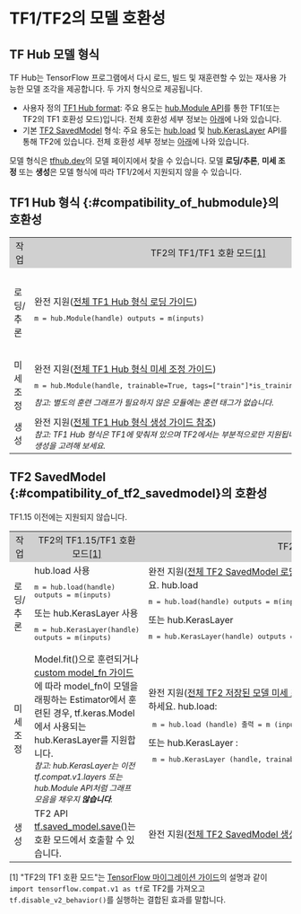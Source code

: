 <!--* freshness: { owner: 'maringeo' reviewed: '2022-04-09' review_interval: '6 months' } *-->

# TF1/TF2의 모델 호환성

## TF Hub 모델 형식

TF Hub는 TensorFlow 프로그램에서 다시 로드, 빌드 및 재훈련할 수 있는 재사용 가능한 모델 조각을 제공합니다. 두 가지 형식으로 제공됩니다.

- 사용자 정의 [TF1 Hub format](https://www.tensorflow.org/hub/tf1_hub_module): 주요 용도는 [hub.Module API](https://www.tensorflow.org/hub/api_docs/python/hub/Module)를 통한 TF1(또는 TF2의 TF1 호환성 모드)입니다. 전체 호환성 세부 정보는 [아래](#compatibility_of_hubmodule)에 나와 있습니다.
- 기본 [TF2 SavedModel](https://www.tensorflow.org/hub/tf2_saved_model) 형식: 주요 용도는 [hub.load](https://www.tensorflow.org/hub/api_docs/python/hub/load) 및 [hub.KerasLayer](https://www.tensorflow.org/hub/api_docs/python/hub/KerasLayer) API를 통해 TF2에 있습니다. 전체 호환성 세부 정보는 [아래](#compatibility_of_tf2_savedmodel)에 나와 있습니다.

모델 형식은 [tfhub.dev](https://tfhub.dev)의 모델 페이지에서 찾을 수 있습니다. 모델 **로딩/추론**, **미세 조정** 또는 **생성**은 모델 형식에 따라 TF1/2에서 지원되지 않을 수 있습니다.

## TF1 Hub 형식 {:#compatibility_of_hubmodule}의 호환성

<table style="width: 100%;">
  <tr style="text-align: center">
    <col style="width: 20%">
    <col style="width: 40%">
    <col style="width: 40%">
    <td style="text-align: center; background-color: #D0D0D0">작업</td>
    <td style="text-align: center; background-color: #D0D0D0">TF2의 TF1/TF1 호환 모드<a href="#compatfootnote">[1]</a> </td>
    <td style="text-align: center; background-color: #D0D0D0">TF2</td>
  </tr>
  <tr>
    <td>로딩/추론</td>
    <td>완전 지원(<a href="https://www.tensorflow.org/hub/tf1_hub_module#using_a_module">전체 TF1 Hub 형식 로딩 가이드</a>)<pre style="font-size: 12px;" lang="python">m = hub.Module(handle) outputs = m(inputs)</pre>
</td>
    <td> hub.load 사용 권장     <pre style="font-size: 12px;" lang="python">m = hub.load(handle)
outputs = m.signatures["sig"](inputs)</pre>       또는 hub.KerasLayer 사용 권장      <pre style="font-size: 12px;" lang="python">m = hub.KerasLayer(handle, signature="sig")
outputs = m(inputs)</pre>
</td>
  </tr>
  <tr>
    <td>미세 조정</td>
    <td>완전 지원(<a href="https://www.tensorflow.org/hub/tf1_hub_module#for_consumers">전체 TF1 Hub 형식 미세 조정 가이드</a>)<pre style="font-size: 12px;" lang="python">m = hub.Module(handle, trainable=True, tags=["train"]*is_training) outputs = m(inputs)</pre> <div style="font-style: italic; font-size: 14px"> 참고: 별도의 훈련 그래프가 필요하지 않은 모듈에는 훈련 태그가 없습니다.</div>
</td>
    <td style="text-align: center">지원되지 않음</td>
  </tr>
  <tr>
    <td>생성</td>
    <td>완전 지원(<a href="https://www.tensorflow.org/hub/tf1_hub_module#general_approach">전체 TF1 Hub 형식 생성 가이드 참조</a>) <br><div style="font-style: italic; font-size: 14px"> 참고: TF1 Hub 형식은 TF1에 맞춰져 있으며 TF2에서는 부분적으로만 지원됩니다. TF2 SavedModel의 생성을 고려해 보세요.</div>
</td>
    <td style="text-align: center">지원되지 않음</td>
  </tr>
</table>

## TF2 SavedModel {:#compatibility_of_tf2_savedmodel}의 호환성

TF1.15 이전에는 지원되지 않습니다.

<table style="width: 100%;">
  <tr style="text-align: center">
    <col style="width: 20%">
    <col style="width: 40%">
    <col style="width: 40%">
    <td style="text-align: center; background-color: #D0D0D0">작업</td>
    <td style="text-align: center; background-color: #D0D0D0">TF2의 TF1.15/TF1 호환 모드<a href="#compatfootnote">[1]</a> </td>
    <td style="text-align: center; background-color: #D0D0D0">TF2</td>
  </tr>
  <tr>
    <td>로딩/추론</td>
    <td>       hub.load 사용     <pre style="font-size: 12px;" lang="python">m = hub.load(handle)
outputs = m(inputs)</pre>       또는 hub.KerasLayer 사용      <pre style="font-size: 12px;" lang="python">m = hub.KerasLayer(handle)
outputs = m(inputs)</pre>
</td>
    <td>완전 지원(<a href="https://www.tensorflow.org/hub/tf2_saved_model#using_savedmodels_from_tf_hub">전체 TF2 SavedModel 로딩 가이드</a>). 다음 중 하나를 사용하세요. hub.load <pre style="font-size: 12px;" lang="python">m = hub.load(handle) outputs = m(inputs)</pre> 또는 hub.KerasLayer <pre style="font-size: 12px;" lang="python">m = hub.KerasLayer(handle) outputs = m(inputs)</pre>
</td>
  </tr>
  <tr>
    <td>미세 조정</td>
    <td>Model.fit()으로 훈련되거나 <a href="https://www.tensorflow.org/guide/migrate#using_a_custom_model_fn">custom model_fn 가이드</a>에 따라 model_fn이 모델을 래핑하는 Estimator에서 훈련된 경우, tf.keras.Model에서 사용되는 hub.KerasLayer를 지원합니다.<br><div style="font-style: italic; font-size: 14px;">참고: hub.KerasLayer는 이전 tf.compat.v1.layers 또는 hub.Module API처럼 그래프 모음을 채우지 <span style="font-weight: bold;">않습니다</span>.</div>
</td>
    <td>완전 지원(<a href="https://www.tensorflow.org/hub/tf2_saved_model#for_savedmodel_consumers">전체 TF2 저장된 모델 미세 조정 가이드</a>). 다음 중 하나를 사용하세요. hub.load: <pre style="font-size: 12px;" lang="python"> m = hub.load (handle) 출력 = m (inputs, training = is_training) </pre> 또는 hub.KerasLayer : <pre style="font-size: 12px;" lang="python"> m = hub.KerasLayer (handle, trainable = True) outputs = m (inputs) </pre> </td>
  </tr>
  <tr>
    <td>생성</td>
    <td>TF2 API <a href="https://www.tensorflow.org/api_docs/python/tf/saved_model/save">tf.saved_model.save()</a>는 호환 모드에서 호출할 수 있습니다.</td>
   <td>완전 지원(<a href="https://www.tensorflow.org/hub/tf2_saved_model#creating_savedmodels_for_tf_hub">전체 TF2 SavedModel 생성 가이드</a> 참조)</td>
  </tr>
</table>

<p id="compatfootnote">[1] "TF2의 TF1 호환 모드"는 <a href="https://www.tensorflow.org/guide/migrate">TensorFlow 마이그레이션 가이드</a>의 설명과 같이 <code style="font-size: 12px;" lang="python">import tensorflow.compat.v1 as tf</code>로 TF2를 가져오고 <code style="font-size: 12px;" lang="python">tf.disable_v2_behavior()</code>를 실행하는 결합된 효과를 말합니다.</p>
